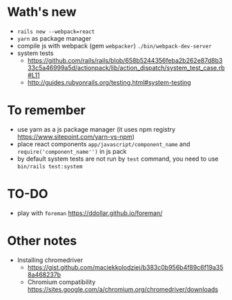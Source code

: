 # Wath's new
* `rails new --webpack=react`
* `yarn` as package manager
* compile js with webpack (gem `webpacker`) `./bin/webpack-dev-server`
* system tests 
  * <https://github.com/rails/rails/blob/658b5244356feba2b262e87d8b333c5a46999a5d/actionpack/lib/action_dispatch/system_test_case.rb#L11>
  * <http://guides.rubyonrails.org/testing.html#system-testing>

# To remember
* use yarn as a js package manager (it uses npm registry <https://www.sitepoint.com/yarn-vs-npm>)
* place react components `app/javascript/component_name` and `require('component_name'')` in js pack
* by default system tests are not run by `test` command, you need to use `bin/rails test:system`

# TO-DO
* play with `foreman` <https://ddollar.github.io/foreman/>

# Other notes
* Installing chromedriver
  * <https://gist.github.com/maciekkolodziej/b383c0b956b4f89c6f19a358a468237b>
  * Chromium compatibility <https://sites.google.com/a/chromium.org/chromedriver/downloads>
